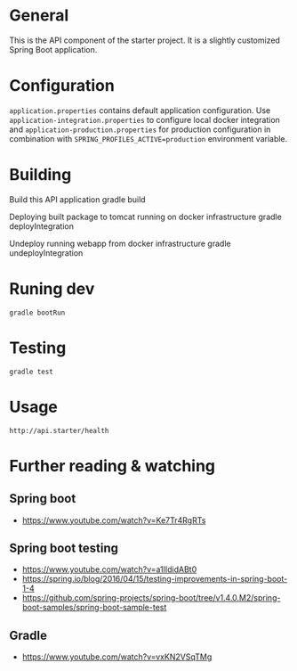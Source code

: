 # General
This is the API component of the starter project.
It is a slightly customized Spring Boot application.

# Configuration
`application.properties` contains default application configuration.
Use `application-integration.properties` to configure local docker integration and `application-production.properties` for production configuration in combination with `SPRING_PROFILES_ACTIVE=production` environment variable.

# Building
Build this API application
    gradle build

Deploying built package to tomcat running on docker infrastructure 
    gradle deployIntegration
    
Undeploy running webapp from docker infrastructure
    gradle undeployIntegration
    
# Runing dev
	gradle bootRun
	
# Testing
    gradle test
	
# Usage
`http://api.starter/health`

# Further reading & watching
## Spring boot
* https://www.youtube.com/watch?v=Ke7Tr4RgRTs

## Spring boot testing
* https://www.youtube.com/watch?v=a1lIdidABt0
* https://spring.io/blog/2016/04/15/testing-improvements-in-spring-boot-1-4
* https://github.com/spring-projects/spring-boot/tree/v1.4.0.M2/spring-boot-samples/spring-boot-sample-test

## Gradle
* https://www.youtube.com/watch?v=vxKN2VSqTMg
